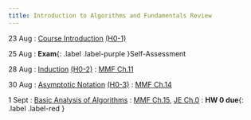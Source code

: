 ```yaml
---
title: Introduction to Algorithms and Fundamentals Review
---
```


23 Aug
: [Course Introduction](https://msu.github.io/csci-432-fall2023/assets/pdfs/08-23_notes.pdf) [(H0-1)](https://msu.github.io/csci-432-fall2023/assets/pdfs/08-23_two-algos.pdf)

25 Aug
: **Exam**{: .label .label-purple }Self-Assessment

28 Aug
: [Induction](https://msu.github.io/csci-432-fall2023/assets/pdfs/08-28_notes.pdf) [(H0-2)](https://msu.github.io/csci-432-fall2023/assets/pdfs/08-23_horses.pdf)
  : [MMF Ch.11](https://mfleck.cs.illinois.edu/building-blocks/index-sp2020.html)

30 Aug
: [Asymptotic Notation](https://msu.github.io/csci-432-fall2023/assets/pdfs/08-30_notes.pdf) [(H0-3)](https://msu.github.io/csci-432-fall2023/assets/pdfs/08-30_asymptotics.pdf)
  : [MMF Ch.14](https://mfleck.cs.illinois.edu/building-blocks/updates-fa2017/big-o.pdf)

1 Sept
: [Basic Analysis of Algorithms](https://msu.github.io/csci-432-fall2023/assets/pdfs/09-01_notes.pdf)
  : [MMF Ch.15](https://mfleck.cs.illinois.edu/building-blocks/updates-fa2017/algorithms.pdf), [JE Ch.0](https://jeffe.cs.illinois.edu/teaching/algorithms/book/00-intro.pdf) 
: **HW 0 due**{: .label .label-red }
